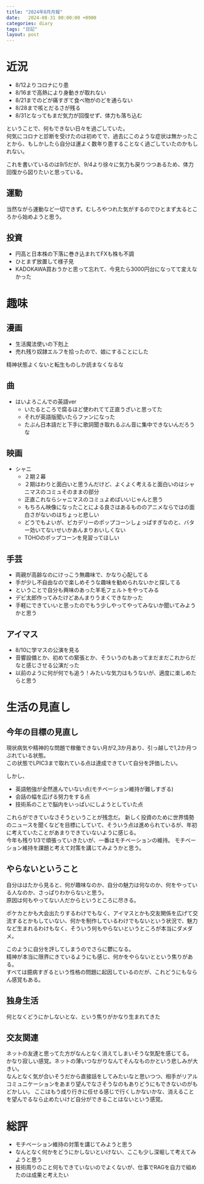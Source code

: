```yaml
---
title: "2024年8月月報"
date:   2024-08-31 00:00:00 +0900
categories: diary
tags: "日記"
layout: post
---
```


# 近況

* 8/12よりコロナにり患
* 8/16まで高熱により身動きが取れない
* 8/21までのどが痛すぎて食べ物がのどを通らない
* 8/28まで咳とだるさが残る
* 8/31となってもまだ気力が回復せず、体力も落ち込む

ということで、何もできない日々を過ごしていた。  
何気にコロナと診断を受けたのは初めてで、過去にこのような症状は無かったことから、もしかしたら自分は運よく数年り患することなく過ごしていたのかもしれない。

これを書いているのは9/5だが、9/4より徐々に気力も戻りつつあるため、体力回復から図りたいと思っている。


## 運動

当然ながら運動など一切できず。むしろやつれた気がするのでひとまず太るところから始めようと思う。

## 投資

* 円高と日本株の下落に巻き込まれてFXも株も不調
* ひとまず放置して様子見
* KADOKAWA買おうかと思って忘れて、今見たら3000円台になってて変えなかった

# 趣味

## 漫画

* 生活魔法使いの下剋上
* 売れ残り奴隷エルフを拾ったので、娘にすることにした

精神状態よくないと転生ものしか読まなくなるな

## 曲

* はいよろこんでの英語ver
  * いたるところで腐るほど使われてて正直うざいと思ってた
  * それが英語版聞いたらファンになった
  * たぶん日本語だと下手に歌詞聞き取れるぶん音に集中できないんだろうな

## 映画

* シャニ
  * ２期２幕
  * ２期はわりと面白いと思うんだけど、よくよく考えると面白いのはシャニマスのコミュそのままの部分
  * 正直これならシャニマスのコミュよめばいいじゃんと思う
  * もちろん映像になったことによる良さはあるもののアニメならではの面白さがないのはちょっと悲しい
  * どうでもよいが、ピカデリーのポップコーンしょっぱすぎなのと、バター効いてないせいかあんまりおいしくない
  * TOHOのポップコーンを見習ってほしい

## 手芸

* 両親が高齢なのにけっこう無趣味で、かなり心配してる
* 手が少し不自由なので楽しめそうな趣味を勧められないかと探してる
* ということで自分も興味のあった羊毛フェルトをやってみる
* デビ太郎作ってみたけどあんまりうまくできなかった
* 手軽にできていいと思ったのでもう少しやってやってみないか聞いてみようかと思う

## アイマス

* 8/10に学マスの公演を見る
* 音響設備とか、初めての緊張とか、そういうのもあってまだまだこれからだなと感じさせる公演だった
* 以前のように何が何でも追う！みたいな気力はもうないが、適度に楽しめたらと思う

# 生活の見直し

## 今年の目標の見直し

現状病気や精神的な問題で稼働できない月が2,3か月あり、引っ越しで1,2か月つぶれている状態。  
この状態でLPIC3まで取れている点は達成できていて自分を評価したい。  

しかし、

* 英語勉強が全然進んでいない点(モチベーション維持が難しすぎる)
* 会話の幅を広げる努力をする点
* 技術系のことで脳内をいっぱいにしようとしていた点

これらができていなさそうということが残念だ。
新しく投資のために世界情勢のニュースを聞くなどを目標にしていて、そういう点は進められているが、年初に考えていたことがあまりできていないように感じる。  
今年も残り1/3で頑張っていきたいが、一番はモチベーションの維持。
モチベーション維持を課題と考えて対策を講じてみようかと思う。

## やらないということ

自分ははたから見ると、何が趣味なのか、自分の魅力は何なのか、何をやっている人なのか、さっぱりわからないと思う。  
原因は何もやってない人だからというところに尽きる。  

ポケカとかも大会出たりするわけでもなく、アイマスとかも交友関係を広げて交流するとかもしていない、何かを制作しているわけでもないという状況で、魅力など生まれるわけもなく、そういう何もやらないというところが本当にダメダメ。

このように自分を評してしまうのでさらに鬱になる。  
精神が本当に限界にきているようにも感じ、何かをやらないとという焦りがある。  
すべては臆病すぎるという性格の問題に起因しているのだが、これどうにもならん感覚もある。

## 独身生活

何となくどうにかしないとな、という焦りがかなり生まれてきた

## 交友関連

ネットの友達と思ってた方がなんとなく消えてしまいそうな気配を感じてる。  
かなり寂しい感覚。ネットの薄いつながりなんてそんなものかという悲しみが大きい。  
なんとなく気が合いそうだから直接話をしてみたいなと思いつつ、相手がリアルコミュニケーションをあまり望んでなさそうなのもありどうにもできないのがもどかしい。
ここはもう成り行きに任せる感じで行くしかないかな、消えることを望んでるなら止めたいけど自分ができることはないという感覚。

# 総評

* モチベーション維持の対策を講じてみようと思う
* なんとなく何かをどうにかしないといけない、ここも少し深堀して考えてみようと思う
* 技術周りのこと何もできていないのでよくないが、仕事でRAGを自力で組めたのは成果と考えたい


